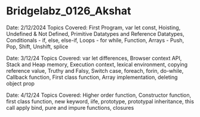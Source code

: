 # Bridgelabz_0126_Akshat

Date: 2/12/2024 Topics Covered:
First Program, var let const, Hoisting, Undefined & Not Defined, Primitive Datatypes and Reference Datatypes, Conditionals - if, else, else-if, Loops - for while, Function, Arrays - Push, Pop, Shift, Unshift, splice

Date: 3/12/24
Topics Covered:
var let differences, Browser context API, Stack and Heap memory, Execution context, lexical environment, copying reference value, Truthy and Falsy, Switch case, foreach, forin, do-while, Callback function, First class function, Array implementation, deleting object prop

Date: 4/12/24
Topics Covered:
Higher order function, Constructor function, first class function, new keyword, iife, prototype, prototypal inheritance, this call apply bind, pure and impure functions, closures